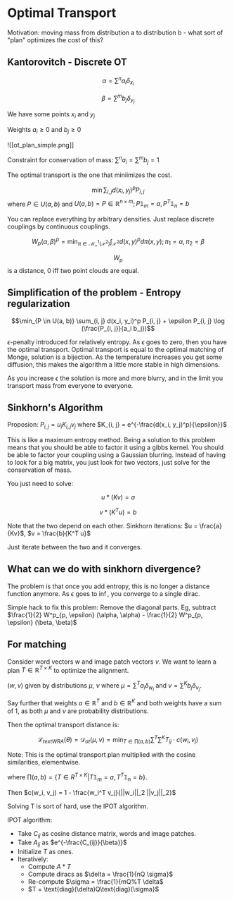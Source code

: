 # Optimal Transport

Motivation: moving mass from distribution a to distribution b - what sort of "plan" optimizes the cost of this?

## Kantorovitch - Discrete OT

$$
\alpha = \sum^n a_i \delta_{x_i}
$$

$$
\beta = \sum^m b_j \delta_{y_j}
$$

We have some points $x_i$ and $y_j$

Weights $a_i \ge 0$ and $b_j \ge 0$

![[ot_plan_simple.png]]

Constraint for conservation of mass: $\sum^n a_i = \sum^m b_j = 1$

The optimal transport is the one that miniimizes the cost.

$$
\min {\sum_{i, j}} d(x_i, y_j)^p P_{i, j}
$$
where $P \in U(a, b)$ and $U(a, b) = P \in \mathbb{R}^{n \times m}; P \mathbb{1}_m = a, P^T \mathbb{1}_n = b$

You can replace everything by arbitrary densities. Just replace discrete couplings by continuous couplings.

$$
W_p(\alpha, \beta)^p = \min_{\pi \in \mathcal{M}^1_{+} (\mathcal{X}^2)} \int_{\mathcal{X}^2} d(x, y)^p d \pi (x, y); \pi_1 = \alpha, \pi_2 = \beta
$$

$$W_p$$ is a distance, 0 iff two point clouds are equal.

## Simplification of the problem - Entropy regularization

$$\min_{P \in U(a, b)} \sum_{i, j} d(x_i, y_i)^p P_{i, j} + \epsilon P_{i, j} \log (\frac{P_{i, j}}{a_i b_j})$$

$\epsilon$-penalty introduced for relatively entropy. As $\epsilon$ goes to zero, then you have the optimal transport. Optimal transport is equal to the optimal matching of Monge, solution is a bijection. As the temperature increases you get some diffusion, this makes the algorithm a little more stable in high dimensions.

As you increase $\epsilon$ the solution is more and more blurry, and in the limit you transport mass from everyone to everyone.

## Sinkhorn's Algorithm

Proposion: $P_{i, j} = u_i K_{i, j} v_j$ where $K_{i, j} = e^{-\frac{d(x_i, y_j)^p}{\epsilon}}$

This is like a maximum entropy method. Being a solution to this problem means that you should be able to factor it using a gibbs kernel. You should be able to factor your coupling using a Gaussian blurring. Instead of having to look for a big matrix, you just look for two vectors, just solve for the conservation of mass.

You just need to solve:

$$
u * (Kv) = a
$$

$$
v * (K^Tu) = b
$$

Note that the two depend on each other. Sinkhorn iterations: $u = \frac{a}{Kv}$, $v = \frac{b}{K^T u}$

Just iterate between the two and it converges.

## What can we do with sinkhorn divergence?

The problem is that once you add entropy, this is no longer a distance function anymore. As $\epsilon$ goes to $\inf$, you converge to a single dirac.

Simple hack to fix this problem: Remove the diagonal parts. Eg, subtract $\frac{1}{2} W^p_{p, \epsilon} (\alpha, \alpha) - \frac{1}{2} W^p_{p, \epsilon} (\beta, \beta)$


## For matching

Consider word vectors $w$ and image patch vectors $v$. We want to learn a plan $T \in \mathbb{R}^{T \times K}$ to optimize the alignment.

$(w, v)$ given by distributions $\mu$, $\nu$ where $\mu = \sum^T a_i \delta_{w_i}$ and $v = \sum^K b_j \delta_{v_j}$.

Say further that weights $a \in \mathbb{R}^T$ and $b \in \mathbb{R}^K$ and both weights have a sum of 1, as both $\mu$ and $\nu$ are probability distributions.

Then the optimal transport distance is:

$$
\mathcal{L}_{text{WRA}}(\theta) = \mathcal{D}_{ot} (\mu, \nu) = \min_{T \in \prod (a, b)} \sum^T \sum^K T_{ij} \cdot c(w_i, v_j)
$$

Note: This is the optimal transport plan multiplied with the cosine similarities, elementwise.

where $\prod(a, b) = \{T \in R^{T \times K} | T \mathbb{1}_m = a, T^T \mathbb{1}_n = b \}$.

Then $c(w_i, v_j) = 1 - \frac{w_i^T v_j}{||w_i||_2 ||v_j||_2}$

Solving T is sort of hard, use the IPOT algorithm.

IPOT algorithm:
 - Take $C_{ij}$ as cosine distance matrix, words and image patches.
 - Take $A_{ij}$ as $e^{-\frac{C_{ij}}{\beta}}$
 - Initialize $T$ as ones.
 - Iteratively:
	 - Compute $A * T$
	 - Compute diracs as $\delta = \frac{1}{nQ \sigma}$
	 - Re-compute $\sigma = \frac{1}{mQ%T \delta$
	 - $T = \text{diag}(\delta)Q\text{diag}(\sigma}$



